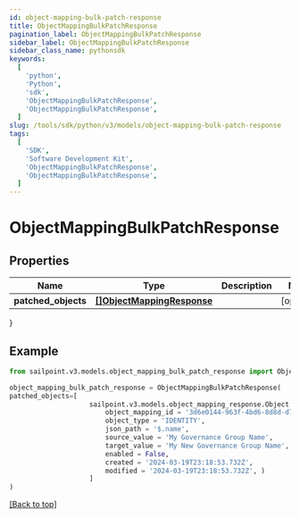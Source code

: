 ```yaml
---
id: object-mapping-bulk-patch-response
title: ObjectMappingBulkPatchResponse
pagination_label: ObjectMappingBulkPatchResponse
sidebar_label: ObjectMappingBulkPatchResponse
sidebar_class_name: pythonsdk
keywords:
  [
    'python',
    'Python',
    'sdk',
    'ObjectMappingBulkPatchResponse',
    'ObjectMappingBulkPatchResponse',
  ]
slug: /tools/sdk/python/v3/models/object-mapping-bulk-patch-response
tags:
  [
    'SDK',
    'Software Development Kit',
    'ObjectMappingBulkPatchResponse',
    'ObjectMappingBulkPatchResponse',
  ]
---
```


# ObjectMappingBulkPatchResponse

## Properties

| Name | Type | Description | Notes |
| --- | --- | --- | --- |
| **patched_objects** | [**[]ObjectMappingResponse**](object-mapping-response) |  | [optional] |

}

## Example

```python
from sailpoint.v3.models.object_mapping_bulk_patch_response import ObjectMappingBulkPatchResponse

object_mapping_bulk_patch_response = ObjectMappingBulkPatchResponse(
patched_objects=[
                    sailpoint.v3.models.object_mapping_response.Object Mapping Response(
                        object_mapping_id = '3d6e0144-963f-4bd6-8d8d-d77b4e507ce4',
                        object_type = 'IDENTITY',
                        json_path = '$.name',
                        source_value = 'My Governance Group Name',
                        target_value = 'My New Governance Group Name',
                        enabled = False,
                        created = '2024-03-19T23:18:53.732Z',
                        modified = '2024-03-19T23:18:53.732Z', )
                    ]
)

```

[[Back to top]](#)
